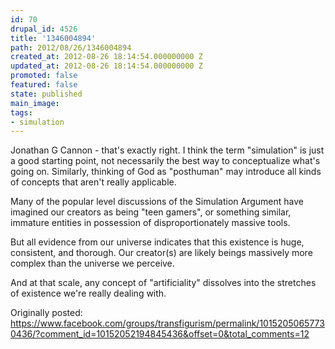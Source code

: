 ```yaml
---
id: 70
drupal_id: 4526
title: '1346004894'
path: 2012/08/26/1346004894
created_at: 2012-08-26 18:14:54.000000000 Z
updated_at: 2012-08-26 18:14:54.000000000 Z
promoted: false
featured: false
state: published
main_image: 
tags:
- simulation
---
```

Jonathan G Cannon - that's exactly right. I think the term "simulation" is just a good starting point, not necessarily the best way to conceptualize what's going on. Similarly, thinking of God as "posthuman" may introduce all kinds of concepts that aren't really applicable.

Many of the popular level discussions of the Simulation Argument have imagined our creators as being "teen gamers", or something similar, immature entities in possession of disproportionately massive tools. 

But all evidence from our universe indicates that this existence is huge, consistent, and thorough. Our creator(s) are likely beings massively more complex than the universe we perceive. 

And at that scale, any concept of "artificiality" dissolves into the stretches of existence we're really dealing with.

Originally posted:
https://www.facebook.com/groups/transfigurism/permalink/10152050657730436/?comment_id=10152052194845436&offset=0&total_comments=12
